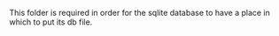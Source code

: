 This folder is required in order for the sqlite database to have a place in which to put its db
file.

